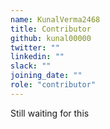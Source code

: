 ```yaml
---
name: KunalVerma2468
title: Contributor
github: kunal00000
twitter: ""
linkedin: ""
slack: ""
joining_date: ""
role: "contributor"
---
```


Still waiting for this
